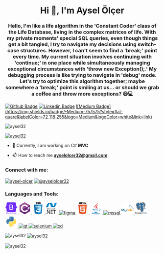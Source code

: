 <h1 align="center">Hi 🙋, I'm Aysel Ölçer</h1>
<h3 align="center">Hello, I'm like a life algorithm in the 'Constant Coder' class of the Life Database, living in the complex matrices of life. With my private moments' special SQL queries, even though things get a bit tangled, I try to navigate my decisions using switch-case structures. However, I can't seem to find a 'break;' point every time. My current situation involves continuing with 'continue;' in one place while simultaneously managing exceptional circumstances with 'throw new Exception();.' My debugging process is like trying to navigate in 'debug' mode. Let's try to optimize this algorithm together; maybe somewhere a 'break;' point is smiling at us... or should we grab a coffee and throw more exceptions? 😄💻</h3>

[![Github Badge](https://img.shields.io/badge/-Github-000?style=quare&labelColor=000&logo=Github&logoColor=white&link=link)](link) 
[![Linkedin Badge](https://img.shields.io/badge/-Linkedin-C13584?style=flat-quare&labelColor=darkblue&logo=linkedin&logoColor=white&link=link)](link) 
[![Medium Badge](https://img.shields.io/badge/-Medium-757575?style=flat-quare&labelColor=72 118 255&logo=Medium&logoColor=white&link=link)](link) 
<p align="left"> <img src="https://komarev.com/ghpvc/?username=aysel32&label=Profile%20views&color=0e75b6&style=flat" alt="aysel32" /> </p>

<p align="left"> <a href="https://github.com/ryo-ma/github-profile-trophy"><img src="https://github-profile-trophy.vercel.app/?username=aysel32" alt="aysel32" /></a> </p>

- 🔭 Currently, I am working on C# **MVC**

- 📫 How to reach me **ayselolcer32@gmail.com**

<h3 align="left">Connect with me:</h3>
<p align="left">
<a href="https://linkedin.com/in/aysel-olcer" target="blank"><img align="center" src="https://raw.githubusercontent.com/rahuldkjain/github-profile-readme-generator/master/src/images/icons/Social/linked-in-alt.svg" alt="aysel-olcer" height="30" width="40" /></a>
<a href="https://medium.com/@ayselolcer32" target="blank"><img align="center" src="https://raw.githubusercontent.com/rahuldkjain/github-profile-readme-generator/master/src/images/icons/Social/medium.svg" alt="@ayselolcer32" height="30" width="40" /></a>
</p>

<h3 align="left">Languages and Tools:</h3>
<p align="left"> <a href="https://getbootstrap.com" target="_blank" rel="noreferrer"> <img src="https://raw.githubusercontent.com/devicons/devicon/master/icons/bootstrap/bootstrap-plain-wordmark.svg" alt="bootstrap" width="40" height="40"/> </a> <a href="https://www.w3schools.com/cs/" target="_blank" rel="noreferrer"> <img src="https://raw.githubusercontent.com/devicons/devicon/master/icons/csharp/csharp-original.svg" alt="csharp" width="40" height="40"/> </a> <a href="https://www.w3schools.com/css/" target="_blank" rel="noreferrer"> <img src="https://raw.githubusercontent.com/devicons/devicon/master/icons/css3/css3-original-wordmark.svg" alt="css3" width="40" height="40"/> </a> <a href="https://dotnet.microsoft.com/" target="_blank" rel="noreferrer"> <img src="https://raw.githubusercontent.com/devicons/devicon/master/icons/dot-net/dot-net-original-wordmark.svg" alt="dotnet" width="40" height="40"/> </a> <a href="https://www.figma.com/" target="_blank" rel="noreferrer"> <img src="https://www.vectorlogo.zone/logos/figma/figma-icon.svg" alt="figma" width="40" height="40"/> </a> <a href="https://www.w3.org/html/" target="_blank" rel="noreferrer"> <img src="https://raw.githubusercontent.com/devicons/devicon/master/icons/html5/html5-original-wordmark.svg" alt="html5" width="40" height="40"/> </a> <a href="https://www.java.com" target="_blank" rel="noreferrer"> <img src="https://raw.githubusercontent.com/devicons/devicon/master/icons/java/java-original.svg" alt="java" width="40" height="40"/> </a> <a href="https://www.microsoft.com/en-us/sql-server" target="_blank" rel="noreferrer"> <img src="https://www.svgrepo.com/show/303229/microsoft-sql-server-logo.svg" alt="mssql" width="40" height="40"/> </a> <a href="https://www.mysql.com/" target="_blank" rel="noreferrer"> <img src="https://raw.githubusercontent.com/devicons/devicon/master/icons/mysql/mysql-original-wordmark.svg" alt="mysql" width="40" height="40"/> </a> <a href="https://www.postgresql.org" target="_blank" rel="noreferrer"> <img src="https://raw.githubusercontent.com/devicons/devicon/master/icons/postgresql/postgresql-original-wordmark.svg" alt="postgresql" width="40" height="40"/> </a> <a href="https://www.python.org" target="_blank" rel="noreferrer"> <img src="https://raw.githubusercontent.com/devicons/devicon/master/icons/python/python-original.svg" alt="python" width="40" height="40"/> </a> <a href="https://www.qt.io/" target="_blank" rel="noreferrer"> <img src="https://upload.wikimedia.org/wikipedia/commons/0/0b/Qt_logo_2016.svg" alt="qt" width="40" height="40"/> </a> <a href="https://www.selenium.dev" target="_blank" rel="noreferrer"> <img src="https://raw.githubusercontent.com/detain/svg-logos/780f25886640cef088af994181646db2f6b1a3f8/svg/selenium-logo.svg" alt="selenium" width="40" height="40"/> </a> <a href="https://www.adobe.com/products/xd.html" target="_blank" rel="noreferrer"> <img src="https://cdn.worldvectorlogo.com/logos/adobe-xd.svg" alt="xd" width="40" height="40"/> </a> </p>

<p><img align="left" src="https://github-readme-stats.vercel.app/api/top-langs?username=aysel32&show_icons=true&locale=en&layout=compact" alt="aysel32" /></p>

<p>&nbsp;<img align="center" src="https://github-readme-stats.vercel.app/api?username=aysel32&show_icons=true&locale=en" alt="aysel32" /></p>

<p><img align="center" src="https://github-readme-streak-stats.herokuapp.com/?user=aysel32&" alt="aysel32" /></p>

